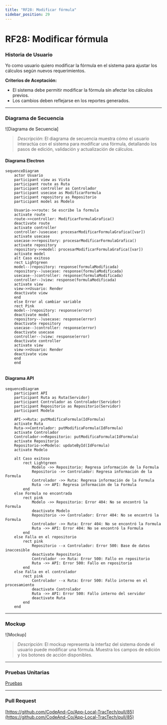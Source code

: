 ```yaml
---
title: "RF28: Modificar fórmula"
sidebar_position: 29
---
```


# RF28: Modificar fórmula


### Historia de Usuario

Yo como usuario quiero modificar la fórmula en el sistema para ajustar los cálculos según nuevos requerimientos.

  **Criterios de Aceptación:**
  - El sistema debe permitir modificar la fórmula sin afectar los cálculos previos.
  - Los cambios deben reflejarse en los reportes generados.

---

### Diagrama de Secuencia

![Diagrama de Secuencia]

> *Descripción*: El diagrama de secuencia muestra cómo el usuario interactúa con el sistema para modificar una fórmula, detallando los pasos de edición, validación y actualización de cálculos.

#### Diagrama Electron

```mermaid
sequenceDiagram
    actor Usuario
    participant view as Vista
    participant route as Ruta
    participant controller as Controlador
    participant usecase as ModificarFormula
    participant repository as Repositorio
    participant model as Modelo

    Usuario->>route: Se escribe la formula
    activate route
    route->>controller: ModificarFormulaGrafica()
    deactivate route
    activate controller
    controller-)usecase: procesarModificarFormulaGrafica([var])
    activate usecase
    usecase->>repository: procesarModificarFormulaGrafica()
    activate repository
    repository->>model: procesarModificarFormulaGrafica([var])
    activate model 
    alt Caso exitoso
    rect Lightgreen
    model--)repository: response(formulaModificada)
    repository--)usecase: response(formulaModificada)
    usecase--)controller: response(formulaModificada)
    controller--)view: response(formulaModificada)
    activate view
    view->>Usuario: Render
    deactivate view
    end
    else Error al cambiar variable
    rect Pink
    model--)repository: response(error)
    deactivate model
    repository--)usecase: response(error)
    deactivate repository
    usecase--)controller: response(error)
    deactivate usecase
    controller--)view: response(error)
    deactivate controller
    activate view
    view->>Usuario: Render
    deactivate view
    end
    end
    
```

#### Diagrama API

```mermaid
sequenceDiagram
    participant API
    participant Ruta as Ruta(Servidor)
    participant Controlador as Controlador(Servidor)
    participant Repositorio as Repositorio(Servidor)
    participant Modelo

    API->>Ruta: putModificaFormula(IdFormula)
    activate Ruta
    Ruta->>Controlador: putModificaFormula(IdFormula)
    activate Controlador
    Controlador->>Repositorio: putModificaFormula(IdFormula)
    activate Repositorio
    Repositorio->>Modelo: updateById(IdFormula)
    activate Modelo

    alt Caso exitoso
        rect Lightgreen
            Modelo ->> Repositorio: Regresa información de la Formula
            Repositorio ->> Controlador: Regresa información de la Formula
            Controlador ->> Ruta: Regresa información de la Formula
            Ruta ->> API: Regresa información de la Formula
        end
    else Formula no encontrada
        rect pink
            Modelo ->> Repositorio: Error 404: No se encontró la Formula
            deactivate Modelo
            Repositorio ->> Controlador: Error 404: No se encontró la Formula
            Controlador ->> Ruta: Error 404: No se encontró la Formula
            Ruta ->> API: Error 404: No se encontró la Formula
        end
    else Falla en el repositorio
        rect pink
            Repositorio --x Controlador: Error 500: Base de datos inaccesible
            deactivate Repositorio
            Controlador ->> Ruta: Error 500: Fallo en repositorio
            Ruta ->> API: Error 500: Fallo en repositorio
        end 
    else Falla en el controlador
        rect pink
            Controlador --x Ruta: Error 500: Fallo interno en el procesamiento
            deactivate Controlador
            Ruta ->> API: Error 500: Fallo interno del servidor
            deactivate Ruta
        end
    end
```

---

### Mockup

![Mockup]

> *Descripción*: El mockup representa la interfaz del sistema donde el usuario puede modificar una fórmula. Muestra los campos de edición y los botones de acción disponibles.

---

### Pruebas Unitarias

[Pruebas](https://docs.google.com/spreadsheets/d/1W-JW32dTsfI22-Yl5LydMhiu-oXHH_xo3hWvK6FHeLw/edit?gid=1593713986#gid=1593713986)

---

### Pull Request
[https://github.com/CodeAnd-Co/App-Local-TracTech/pull/85](https://github.com/CodeAnd-Co/App-Local-TracTech/pull/85)
